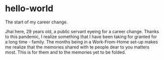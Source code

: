 # hello-world
The start of my career change.

Jhai here, 29 years old, a public servant eyeing for a career change.
Thanks to this pandemic, I realize something that I have been taking for granted for a long time - family.
The months being in a Work-From-Home set-up makes me realize that the memories shared with te people dear to you matters most.
This is for them and to the memories yet to be folded.
